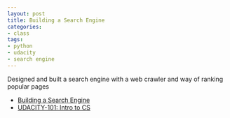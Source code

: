 ```yaml
---
layout: post
title: Building a Search Engine
categories:
- class
tags:
- python
- udacity
- search engine
---
```


<!-- TODO: actually talk about it -->

Designed and built a search engine with a web crawler and way of ranking popular pages

* [Building a Search Engine](https://www.udacity.com/course/introduction-to-python--ud1110/ "Building a Search Engine")
* [UDACITY-101: Intro to CS](/blog/2012/udacity-101-intro-to-cs.pdf)
